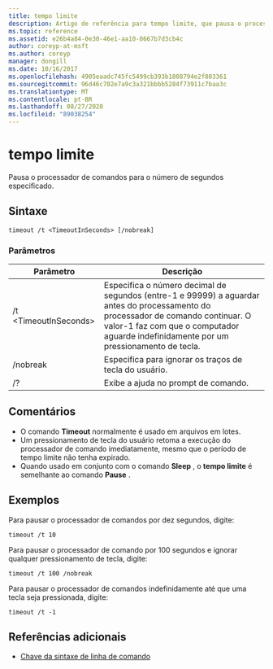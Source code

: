 ```yaml
---
title: tempo limite
description: Artigo de referência para tempo limite, que pausa o processador de comando para o número de segundos especificado.
ms.topic: reference
ms.assetid: e26b4a84-0e30-46e1-aa10-0667b7d3cb4c
author: coreyp-at-msft
ms.author: coreyp
manager: dongill
ms.date: 10/16/2017
ms.openlocfilehash: 4905eaadc745fc5499cb393b1808794e2f803361
ms.sourcegitcommit: 96d46c702e7a9c3a321bbbb5284f73911c7baa3c
ms.translationtype: MT
ms.contentlocale: pt-BR
ms.lasthandoff: 08/27/2020
ms.locfileid: "89038254"
---
```

# <a name="timeout"></a>tempo limite

Pausa o processador de comandos para o número de segundos especificado.



## <a name="syntax"></a>Sintaxe

```
timeout /t <TimeoutInSeconds> [/nobreak]
```

### <a name="parameters"></a>Parâmetros

|Parâmetro|Descrição|
|---------|-----------|
|/t \<TimeoutInSeconds>|Especifica o número decimal de segundos (entre-1 e 99999) a aguardar antes do processamento do processador de comando continuar. O valor-1 faz com que o computador aguarde indefinidamente por um pressionamento de tecla.|
|/nobreak|Especifica para ignorar os traços de tecla do usuário.|
|/?|Exibe a ajuda no prompt de comando.|

## <a name="remarks"></a>Comentários

-   O comando **Timeout** normalmente é usado em arquivos em lotes.
-   Um pressionamento de tecla do usuário retoma a execução do processador de comando imediatamente, mesmo que o período de tempo limite não tenha expirado.
-   Quando usado em conjunto com o comando **Sleep** , o **tempo limite** é semelhante ao comando **Pause** .

## <a name="examples"></a>Exemplos

Para pausar o processador de comandos por dez segundos, digite:
```
timeout /t 10
```
Para pausar o processador de comando por 100 segundos e ignorar qualquer pressionamento de tecla, digite:
```
timeout /t 100 /nobreak
```
Para pausar o processador de comandos indefinidamente até que uma tecla seja pressionada, digite:
```
timeout /t -1
```

## <a name="additional-references"></a>Referências adicionais

- [Chave da sintaxe de linha de comando](command-line-syntax-key.md)
